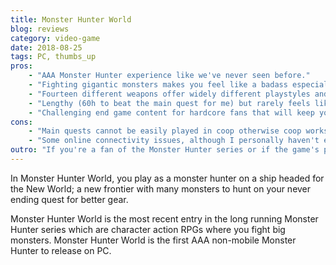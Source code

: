 ```yaml
---
title: Monster Hunter World
blog: reviews
category: video-game
date: 2018-08-25
tags: PC, thumbs_up
pros:
    - "AAA Monster Hunter experience like we've never seen before."
    - "Fighting gigantic monsters makes you feel like a badass especially due to the modern AAA graphics and great art direction."
    - "Fourteen different weapons offer widely different playstyles and keep the gameplay when fresh."
    - "Lengthy (60h to beat the main quest for me) but rarely feels like a chore."
    - "Challenging end game content for hardcore fans that will keep you playing for hundreds of hours and will be extended through updates."
cons:
    - "Main quests cannot be easily played in coop otherwise coop works great."
    - "Some online connectivity issues, although I personally haven't experienced anything game breaking, only slight annoyances."
outro: "If you're a fan of the Monster Hunter series or if the game's premise seems interesting then you can't go wrong with Monster Hunter World."
---
```

In Monster Hunter World, you play as a monster hunter on a ship headed for the New World; a new frontier with many monsters to hunt on your never ending quest for better gear.

Monster Hunter World is the most recent entry in the long running Monster Hunter series which are character action RPGs where you fight big monsters. Monster Hunter World is the first AAA non-mobile Monster Hunter to release on PC.
